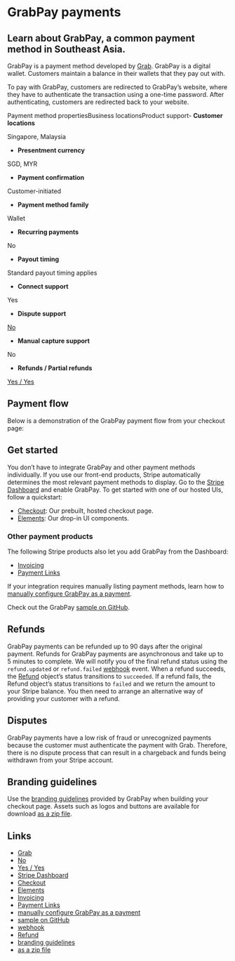 # GrabPay payments

## Learn about GrabPay, a common payment method in Southeast Asia.

GrabPay is a payment method developed by [Grab](https://www.grab.com/sg/pay/).
GrabPay is a digital wallet. Customers maintain a balance in their wallets that
they pay out with.

To pay with GrabPay, customers are redirected to GrabPay’s website, where they
have to authenticate the transaction using a one-time password. After
authenticating, customers are redirected back to your website.

Payment method propertiesBusiness locationsProduct support- **Customer
locations**

Singapore, Malaysia
- **Presentment currency**

SGD, MYR
- **Payment confirmation**

Customer-initiated
- **Payment method family**

Wallet
- **Recurring payments**

No
- **Payout timing**

Standard payout timing applies
- **Connect support**

Yes
- **Dispute support**

[No](https://docs.stripe.com/payments/grabpay#disputed-payments)
- **Manual capture support**

No
- **Refunds / Partial refunds**

[Yes / Yes](https://docs.stripe.com/payments/grabpay#refunds)

## Payment flow

Below is a demonstration of the GrabPay payment flow from your checkout page:

## Get started

You don’t have to integrate GrabPay and other payment methods individually. If
you use our front-end products, Stripe automatically determines the most
relevant payment methods to display. Go to the [Stripe
Dashboard](https://dashboard.stripe.com/settings/payment_methods) and enable
GrabPay. To get started with one of our hosted UIs, follow a quickstart:

- [Checkout](https://docs.stripe.com/checkout/quickstart): Our prebuilt, hosted
checkout page.
- [Elements](https://docs.stripe.com/payments/quickstart): Our drop-in UI
components.

### Other payment products

The following Stripe products also let you add GrabPay from the Dashboard:

- [Invoicing](https://docs.stripe.com/invoicing/no-code-guide)
- [Payment Links](https://docs.stripe.com/payment-links)

If your integration requires manually listing payment methods, learn how to
[manually configure GrabPay as a
payment](https://docs.stripe.com/payments/grabpay/accept-a-payment).

Check out the GrabPay [sample on
GitHub](https://github.com/stripe-samples/accept-a-payment).

## Refunds

GrabPay payments can be refunded up to 90 days after the original payment.
Refunds for GrabPay payments are asynchronous and take up to 5 minutes to
complete. We will notify you of the final refund status using the
`refund.updated` or `refund.failed` [webhook](https://docs.stripe.com/webhooks)
event. When a refund succeeds, the
[Refund](https://docs.stripe.com/api/refunds/object) object’s status transitions
to `succeeded`. If a refund fails, the Refund object’s status transitions to
`failed` and we return the amount to your Stripe balance. You then need to
arrange an alternative way of providing your customer with a refund.

## Disputes

GrabPay payments have a low risk of fraud or unrecognized payments because the
customer must authenticate the payment with Grab. Therefore, there is no dispute
process that can result in a chargeback and funds being withdrawn from your
Stripe account.

## Branding guidelines

Use the [branding
guidelines](https://d37ugbyn3rpeym.cloudfront.net/docs/files/GrabPay_Online_Partners_Brand_Guidelines.pdf)
provided by GrabPay when building your checkout page. Assets such as logos and
buttons are available for download [as a zip
file](https://d37ugbyn3rpeym.cloudfront.net/docs/files/GrabPay-Branding-Guidelines-with-Logos-and-Artworks.zip).

## Links

- [Grab](https://www.grab.com/sg/pay/)
- [No](https://docs.stripe.com/payments/grabpay#disputed-payments)
- [Yes / Yes](https://docs.stripe.com/payments/grabpay#refunds)
- [Stripe Dashboard](https://dashboard.stripe.com/settings/payment_methods)
- [Checkout](https://docs.stripe.com/checkout/quickstart)
- [Elements](https://docs.stripe.com/payments/quickstart)
- [Invoicing](https://docs.stripe.com/invoicing/no-code-guide)
- [Payment Links](https://docs.stripe.com/payment-links)
- [manually configure GrabPay as a
payment](https://docs.stripe.com/payments/grabpay/accept-a-payment)
- [sample on GitHub](https://github.com/stripe-samples/accept-a-payment)
- [webhook](https://docs.stripe.com/webhooks)
- [Refund](https://docs.stripe.com/api/refunds/object)
- [branding
guidelines](https://d37ugbyn3rpeym.cloudfront.net/docs/files/GrabPay_Online_Partners_Brand_Guidelines.pdf)
- [as a zip
file](https://d37ugbyn3rpeym.cloudfront.net/docs/files/GrabPay-Branding-Guidelines-with-Logos-and-Artworks.zip)